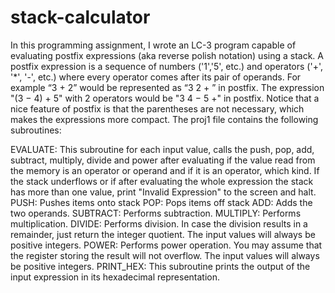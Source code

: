 # stack-calculator
In this programming assignment, I wrote an LC-3 program capable of evaluating postfix expressions (aka reverse polish notation) using a stack. A postfix expression is a sequence of numbers ('1','5', etc.) and operators ('+', '*', '-', etc.) where every operator comes after its pair of operands. For example “3 + 2” would be represented as “3 2 + ­” in postfix. The expression "(3 − 4) + 5" with 2 operators would be "3 4 − 5 +" in postfix. Notice that a nice feature of postfix is that the parentheses are not necessary, which makes the expressions more compact. The proj1 file contains the following subroutines:


EVALUATE: This subroutine for each input value, calls the push, pop, add, subtract, multiply, divide and power after evaluating if the value read from the memory is an operator or operand and if it is an operator, which kind. If the stack underflows or if after evaluating the whole expression the stack has more than one value, print "Invalid Expression" to the screen and halt.
PUSH: Pushes items onto stack
POP: Pops items off stack
ADD: Adds the two operands.
SUBTRACT: Performs subtraction.
MULTIPLY: Performs multiplication.
DIVIDE: Performs division. In case the division results in a remainder, just return the integer quotient. The input values will always be positive integers.
POWER: Performs power operation. You may assume that the register storing the result will not overflow. The input values will always be positive integers.
PRINT_HEX: This subroutine prints the output of the input expression in its hexadecimal representation.
